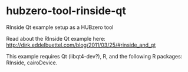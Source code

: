 # hubzero-tool-rinside-qt
RInside Qt example setup as a HUBzero tool

Read about the RInside Qt example here: http://dirk.eddelbuettel.com/blog/2011/03/25/#rinside_and_qt

This example requires Qt (libqt4-dev?), R, and the following R packages: RInside, cairoDevice.
